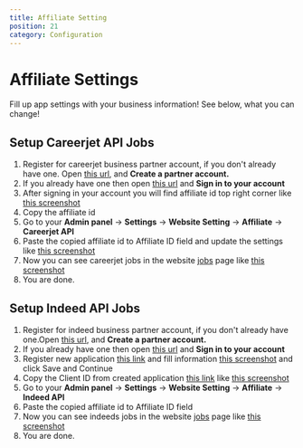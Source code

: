 ```yaml
---
title: Affiliate Setting
position: 21
category: Configuration
---
```


# Affiliate Settings

Fill up app settings with your business information! See below, what you can change!

## Setup Careerjet API Jobs

1.  Register for careerjet business partner account, if you don't already have one. Open [this url](https://www.careerjet.com/partners/signup.html), and **Create a partner account.**
2.  If you already have one then open [this url](https://www.careerjet.com/partners/) and **Sign in to your account**
3.  After signing in your account you will find affiliate id top right corner like [this screenshot](https://prnt.sc/-V-nxzhNyVeN)
4.  Copy the affiliate id
5.  Go to your **Admin panel** -> **Settings** -> **Website Setting** -> **Affiliate** -> **Careerjet API**
6.  Paste the copied affiliate id to Affiliate ID field and update the settings like [this screenshot](https://prnt.sc/THqznODRdG3v)
7.  Now you can see careerjet jobs in the website [jobs](https://jobpilot.templatecookie.com/jobs) page like [this screenshot](https://prnt.sc/-pCYOes98016)
8.  You are done.

## Setup Indeed API Jobs

1.  Register for indeed business partner account, if you don't already have one.Open [this url](https://secure.indeed.com/auth), and **Create a partner account.**
2.  If you already have one then open [this url](https://secure.indeed.com/auth) and **Sign in to your account**
3.  Register new application [this link](https://secure.indeed.com/account/apikeys/register) and fill information [this screenshot](https://prnt.sc/I7PqMIoksJGn) and click Save and Continue
4.  Copy the Client ID from created application [this link](https://secure.indeed.com/account/apikeys) like [this screenshot](https://prnt.sc/ynDBU5fByREF)
5.  Go to your **Admin panel** -> **Settings** -> **Website Setting** -> **Affiliate** -> **Indeed API**
6.  Paste the copied affiliate id to Affiliate ID field
7.  Now you can see indeeds jobs in the website [jobs](https://jobpilot.templatecookie.com/jobs) page like [this screenshot](https://prnt.sc/tEi-hxcgeF2b)
8.  You are done.
